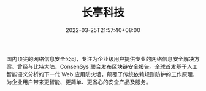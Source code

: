 ﻿---
weight: 
title: "长亭科技"
description: "国内顶尖的网络信息安全公司，专注为企业级用户提供专业的网络信息安全解决方案"
date: 2022-03-25T21:57:40+08:00
lastmod: 2022-03-25T16:45:40+08:00
draft: false
authors: ["Metabd"]
featuredImage: "changtingkeji.jpg"
link: ""
tags: ["安全机构","长亭科技"]
categories: ["navigation"]
navigation: ["安全机构"]
lightgallery: true
toc: true
pinned: false
recommend: false
recommend1: false
---
国内顶尖的网络信息安全公司，专注为企业级用户提供专业的网络信息安全解决方案。曾经与比特大陆、ConsenSys 联合发布区块链安全报告。全球首发基于人工智能语义分析的下一代 Web 应用防火墙，颠覆了传统依赖规则防护的工作原理，为企业用户带来更智能、更简单、更省心的安全产品及服务。
